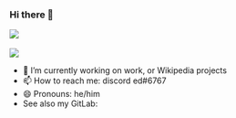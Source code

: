 ### Hi there 👋
<a href="https://github.com/ed6767">
  <img align="center" src="https://github-readme-stats.vercel.app/api?username=ed6767&show_icons=true&include_all_commits=true&show_icons=true&title_color=fff&icon_color=79ff97&text_color=9f9f9f&bg_color=151515" />
</a>
<br><br>
<a href="https://github.com/ed6767?tab=repositories">
  <img align="center" src="https://github-readme-stats.vercel.app/api/top-langs/?username=ed6767&layout=compact&show_icons=true&title_color=fff&icon_color=79ff97&text_color=9f9f9f&bg_color=151515" />
</a>

- 🔭 I’m currently working on work, or Wikipedia projects
- 📫 How to reach me: discord ed#6767
- 😄 Pronouns: he/him
- See also my GitLab: 
